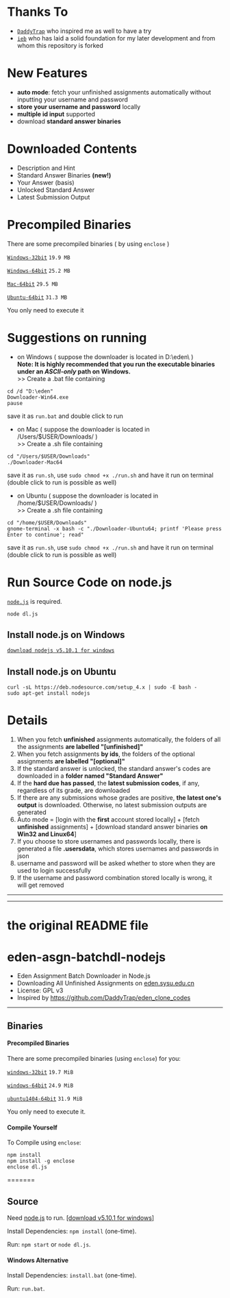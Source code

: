 # Thanks To

- [``DaddyTrap``](https://github.com/DaddyTrap/eden_clone_codes) who inspired me as well to have a try
- [``ieb``](https://github.com/iebb/eden-asgn-batchdl-nodejs) who has laid a solid foundation for my later development and from whom this repository is forked

# New Features
 - **auto mode**: fetch your unfinished assignments automatically without inputting your username and password
 - **store your username and password** locally
 - **multiple id input** supported
 - download **standard answer binaries**

# Downloaded Contents

- Description and Hint
- Standard Answer Binaries **(new!)**
- Your Answer (basis)
- Unlocked Standard Answer
- Latest Submission Output

# Precompiled Binaries

There are some precompiled binaries ( by using ``enclose`` )

[``Windows-32bit``](https://github.com/Mensu/eden-asgn-batchdl-nodejs/releases/download/v0.3-alpha/Downloader-Win32.exe)
``19.9 MB``

[``Windows-64bit``](https://github.com/Mensu/eden-asgn-batchdl-nodejs/releases/download/v0.3-alpha/Downloader-Win64.exe)
``25.2 MB``

[``Mac-64bit``](https://github.com/Mensu/eden-asgn-batchdl-nodejs/releases/download/v0.3-alpha/Downloader-Mac64)
``29.5 MB``

[``Ubuntu-64bit``](https://github.com/Mensu/eden-asgn-batchdl-nodejs/releases/download/v0.3-alpha/Downloader-Ubuntu64)
``31.3 MB``

You only need to execute it

# Suggestions on running

- on Windows ( suppose the downloader is located in D:\eden\ )  
 **Note: It is highly recommended that you run the executable binaries under an *ASCII-only* path on Windows.**  
\>\> Create a .bat file containing
 
~~~
cd /d "D:\eden"
Downloader-Win64.exe
pause
~~~
save it as ``run.bat`` and double click to run

- on Mac ( suppose the downloader is located in /Users/$USER/Downloads/ )  
\>\> Create a .sh file containing

~~~
cd "/Users/$USER/Downloads"
./Downloader-Mac64
~~~
save it as ``run.sh``, use ``sudo chmod +x ./run.sh`` and have it run on terminal (double click to run is possible as well)  

- on Ubuntu ( suppose the downloader is located in /home/$USER/Downloads/ )  
\>\> Create a .sh file containing

~~~
cd "/home/$USER/Downloads"
gnome-terminal -x bash -c "./Downloader-Ubuntu64; printf 'Please press Enter to continue'; read"
~~~
save it as ``run.sh``, use ``sudo chmod +x ./run.sh`` and have it run on terminal (double click to run is possible as well)  

# Run Source Code on node.js

[``node.js``](https://nodejs.org/en/) is required.

~~~
node dl.js
~~~

## Install node.js on Windows

[``download nodejs v5.10.1 for windows``](https://nodejs.org/dist/v5.10.1/node-v5.10.1-x64.msi)

## Install node.js on Ubuntu

~~~
curl -sL https://deb.nodesource.com/setup_4.x | sudo -E bash -
sudo apt-get install nodejs
~~~

# Details

1. When you fetch **unfinished** assignments automatically, the folders of all the assignments **are labelled "[unfinished]"**
2. When you fetch assignments **by ids**, the folders of the optional assignments **are labelled "[optional]"**
3. If the standard answer is unlocked, the standard answer's codes are downloaded in a **folder named "Standard Answer"**
4. If the **hard due has passed**, the **latest submission codes**, if any, regardless of its grade, are downloaded
5. If there are any submissions whose grades are positive, **the latest one's output** is downloaded. Otherwise, no latest submission outputs are generated
6. Auto mode = [login with the **first** account stored locally] + [fetch **unfinished** assignments] + [download standard answer binaries **on Win32 and Linux64**]
7. If you choose to store usernames and passwords locally, there is generated a file **.usersdata**, which stores usernames and passwords in json
  1. username and password will be asked whether to store when they are used to login successfully
  2. If the username and password combination stored locally is wrong, it will get removed


-------

-------

# the original README file

# eden-asgn-batchdl-nodejs

* Eden Assignment Batch Downloader in Node.js
* Downloading All Unfinished Assignments on [eden.sysu.edu.cn](http://eden.sysu.edu.cn/)
* License: GPL v3
* Inspired by https://github.com/DaddyTrap/eden_clone_codes

--------

## Binaries

#### Precompiled Binaries

There are some precompiled binaries (using ``enclose``) for you:

[``windows-32bit``](https://github.com/iebb/eden-asgn-batchdl-nodejs/releases/download/v0.16.4.21/downloader-win32.exe)
``19.7 MiB``

[``windows-64bit``](https://github.com/iebb/eden-asgn-batchdl-nodejs/releases/download/v0.16.4.21/downloader-win64.exe)
``24.9 MiB``

[``ubuntu1404-64bit``](https://github.com/iebb/eden-asgn-batchdl-nodejs/releases/download/v0.16.4.21/downloader-ubuntu64)
``31.9 MiB``

You only need to execute it.

#### Compile Yourself

To Compile using ``enclose``:

	npm install
	npm install -g enclose
	enclose dl.js
	
=======
## Source

Need [node.js](https://nodejs.org/en/ "Node.js") to run. [[download v5.10.1 for windows]](https://nodejs.org/dist/v5.10.1/node-v5.10.1-x64.msi)

Install Dependencies: ``npm install`` (one-time).

Run: ``npm start`` or ``node dl.js``.

#### Windows Alternative

Install Dependencies: ``install.bat`` (one-time).

Run: ``run.bat``.
